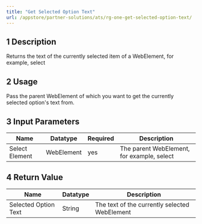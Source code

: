 ```yaml
---
title: "Get Selected Option Text"
url: /appstore/partner-solutions/ats/rg-one-get-selected-option-text/
---
```


## 1 Description

Returns the text of the currently selected item of a WebElement, for example, select

## 2 Usage

Pass the parent WebElement of which you want to get the currently selected option's text from.

## 3 Input Parameters

Name | Datatype | Required | Description
---- | -------- | ------- |---------------
Select Element | WebElement | yes | The parent WebElement, for example, select

## 4 Return Value

Name | Datatype | Description
---- | --------- | ---------------
Selected Option Text | String | The text of the currently selected WebElement
